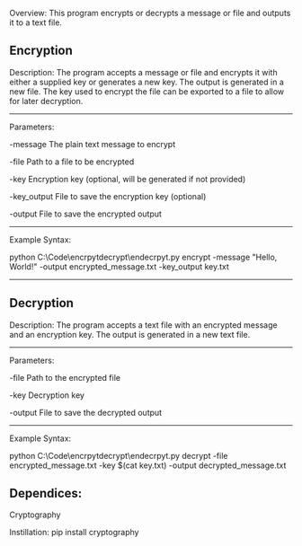 Overview:
This program encrypts or decrypts a message or file and outputs it to a text file. 



Encryption
-------------------------------------------------------
Description:
The program accepts a message or file and encrypts it with either a supplied key or generates a new key. 
The output is generated in a new file. 
The key used to encrypt the file can be exported to a file to allow for later decryption.

-------------------------------------------------------

Parameters:

-message        The plain text message to encrypt

-file           Path to a file to be encrypted

-key            Encryption key (optional, will be generated if not provided)

-key_output     File to save the encryption key (optional)

-output         File to save the encrypted output

-------------------------------------------------------

Example Syntax:

python C:\Code\encrpytdecrypt\endecrpyt.py encrypt -message "Hello, World!" -output encrypted_message.txt -key_output key.txt

-------------------------------------------------------




Decryption
-------------------------------------------------------

Description:
The program accepts a text file with an encrypted message and an encryption key.
The output is generated in a new text file.

-------------------------------------------------------

Parameters:

-file         Path to the encrypted file

-key          Decryption key

-output       File to save the decrypted output

-------------------------------------------------------

Example Syntax:

python C:\Code\encrpytdecrypt\endecrpyt.py decrypt -file encrypted_message.txt -key $(cat key.txt) -output decrypted_message.txt


Dependices:
-------------------------------------------------------

Cryptography

Instillation: pip install cryptography